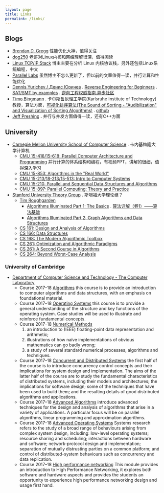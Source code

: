 ```yaml
---
layout: page
title: Links
permalink: /links/
---
```


## Blogs

* [Brendan D. Gregg](http://www.brendangregg.com/) 性能优化大神，值得关注
* [dog250](https://blog.csdn.net/dog250) 老哥对Linux内核和网络理解很深，值得阅读
* [Linux TCP/IP Stack](http://www.linuxtcpipstack.com/) 博主主要在分析 Linux 内核协议栈，另外还包括Linux系统编程，中文
* [Parallel Labs](http://www.parallellabs.com/) 虽然博主不怎么更新了，但以前的文章值得一读，并行计算和性能优化
* [Dennis Yurichev / Денис Юричев](https://yurichev.com/) . [Reverse Engineering for Beginners](https://beginners.re/) . [SAT/SMT by examples](https://yurichev.com/writings/SAT_SMT_by_example.pdf) . [逆向工程权威指南.异步社区](https://www.epubit.com/book/detail/18526)
* [Timo Bingmann](https://panthema.net) . 卡尔斯鲁厄理工学院(Karlsruhe Institute of Technology)教授，算法方面，[可视化排序算法(The Sound of Sorting - "Audibilization" and Visualization of Sorting Algorithms)](https://panthema.net/2013/sound-of-sorting/) . [github](https://github.com/bingmann/sound-of-sorting)
* [Jeff Preshing](https://preshing.com) . 并行与并发方面值得一读，还有C++方面

## University

* [Carnegie Mellon University School of Computer Science](https://www.cs.cmu.edu/) . 卡内基梅隆大学计算机
    * [CMU 15-418/15-618: Parallel Computer Architecture and Programming](https://www.cs.cmu.edu/~418) 并行计算的体系结构和编程，有视频PPT，讲解的很细，值得深入学习
    * [CMU 15-853: Algorithms in the "Real World"](https://www.cs.cmu.edu/afs/cs/project/pscico-guyb/realworld/www/)
    * [CMU 15-213/18-213/15-513: Intro to Computer Systems](https://www.cs.cmu.edu/afs/cs/academic/class/15213-s18/www/)
    * [CMU 15-210: Parallel and Sequential Data Structures and Algorithms](https://www.cs.cmu.edu/~15210/)
    * [CMU 15-897: Parallel Computing: Theory and Practice](http://www.umut-acar.org/tapp)
* [Stanford University Theory Group](http://theory.stanford.edu) . 斯坦福大学理论组？
  * [Tim Roughgarden](http://theory.stanford.edu/~tim/) 
    * [Algorithms Illuminated Part 1: The Basics](https://www.amazon.com/dp/0999282905) . [算法详解（卷1）——算法基础](https://www.epubit.com/book/detail/22553)
    * [Algorithms Illuminated Part 2: Graph Algorithms and Data Structures](https://www.amazon.com/dp/0999282921)
  * [CS 161: Design and Analysis of Algorithms](http://web.stanford.edu/class/cs161/)
  * [CS 166: Data Structures](http://web.stanford.edu/class/cs166/)
  * [CS 168: The Modern Algorithmic Toolbox](http://web.stanford.edu/class/cs168/)
  * [CS 261: Optimization and Algorithmic Paradigms](http://web.stanford.edu/class/cs261/)
  * [CS 261: A Second Course in Algorithms](http://theory.stanford.edu/~tim/w16/w16.html)
  * [CS 264: Beyond Worst-Case Analysis](http://theory.stanford.edu/~tim/f14/f14.html)

### University of Cambridge

* [Department of Computer Science and Technology - The Computer Laboratory](https://www.cl.cam.ac.uk/)
    * Course 2017–18 [Algorithms](https://www.cl.cam.ac.uk/teaching/1718/Algorithms/) this course is to provide an introduction to computer algorithms and data structures, with an emphasis on foundational material.
    * Course 2017–18 [Operating Systems](https://www.cl.cam.ac.uk/teaching/1718/OpSystems/) this course is to provide a general understanding of the structure and key functions of the operating system. Case studies will be used to illustrate and reinforce fundamental concepts.
    * Course 2017–18 [Numerical Methods](https://www.cl.cam.ac.uk/teaching/1718/NumMethods/)
        1. an introduction to (IEEE) floating-point data representation and arithmetic;
        2. illustrations of how naïve implementations of obvious mathematics can go badly wrong;
        3. a study of several standard numerical processes, algorithms and techniques.
    * Course 2017–18 [Concurrent and Distributed Systems](https://www.cl.cam.ac.uk/teaching/1718/ConcDisSys/) the first half of the course is to introduce concurrency control concepts and their implications for system design and implementation. The aims of the latter half of the course are to study the fundamental characteristics of distributed systems, including their models and architectures; the implications for software design; some of the techniques that have been used to build them; and the resulting details of good distributed algorithms and applications.
    * Course 2017–18 [Advanced Algorithms](https://www.cl.cam.ac.uk/teaching/1718/AdvAlgo/) introduce advanced techniques for the design and analysis of algorithms that arise in a variety of applications. A particular focus will be on parallel algorithms, linear programming and approximation algorithms.
    * Course 2017–18 [Advanced Operating Systems](https://www.cl.cam.ac.uk/teaching/1718/L41/) Systems research refers to the study of a broad range of behaviours arising from complex system design, including: low-level operating systems; resource sharing and scheduling; interactions between hardware and software; network-protocol design and implementation; separation of mutually distrusting parties on a common platform; and control of distributed-system behaviours such as concurrency and data replication.
    * Course 2017–18 [High performance networking](https://www.cl.cam.ac.uk/teaching/1718/P51/) This module provides an introduction to High Performance Networking, it explores both software and hardware aspects and provides the students an opportunity to experience high performance networking design and usage first hand.
